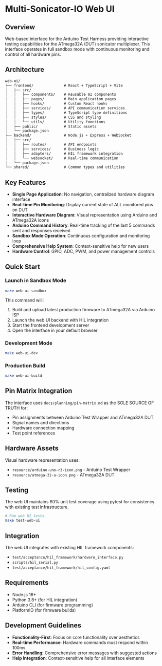 # Multi-Sonicator-IO Web UI

## Overview

Web-based interface for the Arduino Test Harness providing interactive testing capabilities for the ATmega32A (DUT) sonicator multiplexer. This interface operates in full sandbox mode with continuous monitoring and control of all hardware pins.

## Architecture

```markdown
web-ui/
├── frontend/              # React + TypeScript + Vite
│   ├── src/
│   │   ├── components/    # Reusable UI components
│   │   ├── pages/         # Main application pages
│   │   ├── hooks/         # Custom React hooks
│   │   ├── services/      # API communication services
│   │   ├── types/         # TypeScript type definitions
│   │   ├── styles/        # CSS and styling
│   │   └── utils/         # Utility functions
│   ├── public/            # Static assets
│   └── package.json
├── backend/               # Node.js + Express + WebSocket
│   ├── src/
│   │   ├── routes/        # API endpoints
│   │   ├── services/      # Business logic
│   │   ├── adapters/      # HIL framework integration
│   │   └── websocket/     # Real-time communication
│   └── package.json
└── shared/                # Common types and utilities
```

## Key Features

- **Single Page Application**: No navigation, centralized hardware diagram interface
- **Real-time Pin Monitoring**: Display current state of ALL monitored pins on DUT
- **Interactive Hardware Diagram**: Visual representation using Arduino and ATmega32A icons
- **Arduino Command History**: Real-time tracking of the last 5 commands sent and responses received
- **Sandbox Mode Operation**: Continuous configuration and monitoring loop
- **Comprehensive Help System**: Context-sensitive help for new users
- **Hardware Control**: GPIO, ADC, PWM, and power management controls

## Quick Start

### Launch in Sandbox Mode
```bash
make web-ui-sandbox
```
This command will:
1. Build and upload latest production firmware to ATmega32A via Arduino ISP
2. Launch the web UI backend with HIL integration
3. Start the frontend development server
4. Open the interface in your default browser

### Development Mode
```bash
make web-ui-dev
```

### Production Build
```bash
make web-ui-build
```

## Pin Matrix Integration

The interface uses `docs/planning/pin-matrix.md` as the SOLE SOURCE OF TRUTH for:
- Pin assignments between Arduino Test Wrapper and ATmega32A DUT
- Signal names and directions
- Hardware connection mapping
- Test point references

## Hardware Assets

Visual hardware representation uses:
- `resource/arduino-uno-r3-icon.png` - Arduino Test Wrapper
- `resource/atmega-32-a-icon.png` - ATmega32A DUT

## Testing

The web UI maintains 90% unit test coverage using pytest for consistency with existing test infrastructure.

```bash
# Run web UI tests
make test-web-ui
```

## Integration

The web UI integrates with existing HIL framework components:
- `test/acceptance/hil_framework/hardware_interface.py`
- `scripts/hil_serial.py`
- `test/acceptance/hil_framework/hil_config.yaml`

## Requirements

- Node.js 18+
- Python 3.8+ (for HIL integration)
- Arduino CLI (for firmware programming)
- PlatformIO (for firmware builds)

## Development Guidelines

- **Functionality-First**: Focus on core functionality over aesthetics
- **Real-time Performance**: Hardware commands must respond within 100ms
- **Error Handling**: Comprehensive error messages with suggested actions
- **Help Integration**: Context-sensitive help for all interface elements
